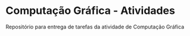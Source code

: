 # Computação Gráfica - Atividades
Repositório para entrega de tarefas da atividade de Computação Gráfica
